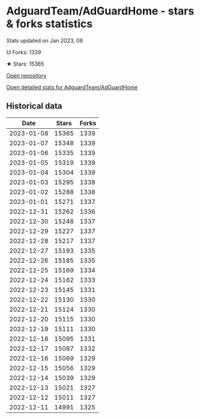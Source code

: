 # AdguardTeam/AdGuardHome - stars & forks statistics

Stats updated on Jan 2023, 08

☋ Forks: 1339

★ Stars: 15365

[Open repository](https://github.com/AdguardTeam/AdGuardHome)

[Open detailed stats for AdguardTeam/AdGuardHome](https://reviewgithub.com/rep/AdguardTeam/AdGuardHome)

## Historical data
| Date | Stars | Forks |
|------|-------|-------|
| 2023-01-08 | 15365 | 1339 | 
| 2023-01-07 | 15348 | 1339 | 
| 2023-01-06 | 15335 | 1339 | 
| 2023-01-05 | 15319 | 1339 | 
| 2023-01-04 | 15304 | 1339 | 
| 2023-01-03 | 15295 | 1338 | 
| 2023-01-02 | 15288 | 1338 | 
| 2023-01-01 | 15271 | 1337 | 
| 2022-12-31 | 15262 | 1336 | 
| 2022-12-30 | 15248 | 1337 | 
| 2022-12-29 | 15227 | 1337 | 
| 2022-12-28 | 15217 | 1337 | 
| 2022-12-27 | 15193 | 1335 | 
| 2022-12-26 | 15185 | 1335 | 
| 2022-12-25 | 15169 | 1334 | 
| 2022-12-24 | 15162 | 1333 | 
| 2022-12-23 | 15145 | 1331 | 
| 2022-12-22 | 15130 | 1330 | 
| 2022-12-21 | 15124 | 1330 | 
| 2022-12-20 | 15115 | 1330 | 
| 2022-12-19 | 15111 | 1330 | 
| 2022-12-18 | 15095 | 1331 | 
| 2022-12-17 | 15087 | 1332 | 
| 2022-12-16 | 15069 | 1329 | 
| 2022-12-15 | 15056 | 1329 | 
| 2022-12-14 | 15039 | 1329 | 
| 2022-12-13 | 15021 | 1327 | 
| 2022-12-12 | 15011 | 1327 | 
| 2022-12-11 | 14991 | 1325 | 

